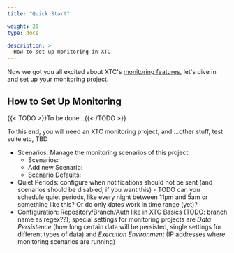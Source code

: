 ```yaml
---
title: "Quick Start"

weight: 20
type: docs

description: >
  How to set up monitoring in XTC.
---
```


Now we got you all excited about XTC's [monitoring features](./01-features), let's dive in and set up your monitoring project. 

## How to Set Up Monitoring

{{< TODO >}}To be done...{{< /TODO >}}

To this end, you will need an XTC monitoring project, and ...other stuff, test suite etc, TBD

* Scenarios: Manage the monitoring scenarios of this project. 
    * Scenarios:
    * Add new Scenario:
    * Scenario Defaults:
* Quiet Periods: configure when notifications should not be sent (and scenarios should be disabled, if you want this) - TODO can you schedule quiet periods, like every night between 11pm and 5am or something like this? Or do only dates work in time range (yet)?
* Configuration: Repository/Branch/Auth like in XTC Basics (TODO: branch name as regex??); special settings for monitoring projects are _Data Persistence_ (how long certain data will be persisted, single settings for different types of data) and _Execution Environment_ (IP addresses where monitoring scenarios are running)

